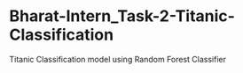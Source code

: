 # Bharat-Intern_Task-2-Titanic-Classification
Titanic Classification model using Random Forest Classifier
